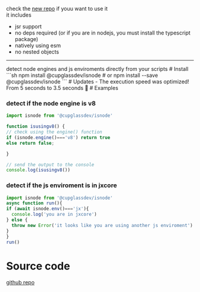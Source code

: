 check the [new repo](https://github.com/cupglass/isjsruntime) if youu want to use it <br>
it includes
- jsr support
- no deps required (or if you are in nodejs, you must install the typescript package)
- natively using esm
- no nested objects
<hr>
detect node engines and js enviroments directly from your scripts
# Install
```sh
npm install @cupglassdev/isnode
# or
npm install --save @cupglassdev/isnode
```
# Updates
- The execution speed was optimized! From 5 seconds to 3.5 seconds 🎉
# Examples

### detect if the node engine is v8
```js
import isnode from '@cupglassdev/isnode'

function isusingv8() {
// check using the engine() function
if (isnode.engine()==='v8') return true
else return false;

}

// send the output to the console
console.log(isusingv8())
```

### detect if the js enviroment is in jxcore
```js
import isnode from '@cupglassdev/isnode'
async function run(){
if (await isnode.env()==='jx'){ 
  console.log('you are in jxcore')
} else {
  throw new Error('it looks like you are using another js enviroment')
}
}
run()
```
# Source code
 [github repo](https://github.com/daxplrer/isnode)
